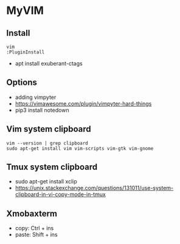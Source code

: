 # MyVIM
## Install
```
vim
:PluginInstall
```
- apt install exuberant-ctags

## Options
- adding vimpyter
- https://vimawesome.com/plugin/vimpyter-hard-things
- pip3 install notedown

## Vim system clipboard
```
vim --version | grep clipboard
sudo apt-get install vim vim-scripts vim-gtk vim-gnome
```
## Tmux system clipboard
- sudo apt-get install xclip
- https://unix.stackexchange.com/questions/131011/use-system-clipboard-in-vi-copy-mode-in-tmux

## Xmobaxterm
- copy: Ctrl + ins
- paste: Shift + ins
